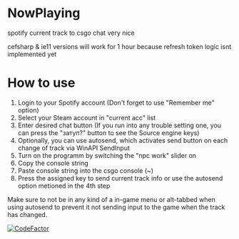 # NowPlaying
spotify current track to csgo chat very nice

cefsharp & ie11 versions will work for 1 hour because refresh token logic isnt implemented yet

# How to use
1. Login to your Spotify account (Don't forget to use "Remember me" option)
2. Select your Steam account in "current acc" list
3. Enter desired chat button (If you run into any trouble setting one, you can press the "затуп?" button to see the Source engine keys)
4. Optionally, you can use autosend, which activates send button on each change of track via WinAPI SendInput
5. Turn on the programm by switching the "npc work" slider on
6. Copy the console string
7. Paste console string into the csgo console (~)
8. Press the assigned key to send current track info or use the autosend option metioned in the 4th step

Make sure to not be in any kind of a in-game menu or alt-tabbed when using autosend to prevent it not sending input to the game when the track has changed.

[![CodeFactor](https://www.codefactor.io/repository/github/veselv2010/nowplaying/badge)](https://www.codefactor.io/repository/github/veselv2010/nowplaying)
